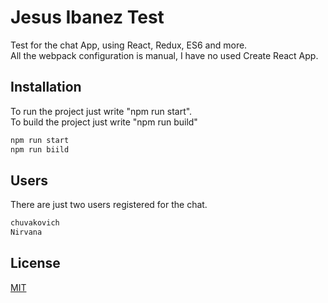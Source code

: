 # Jesus Ibanez Test

Test for the chat App, using React, Redux, ES6 and more. <br>
All the webpack configuration is manual, I have no used Create React App.

## Installation
To run the project just write "npm run start". <br>
To build the project just write "npm run build"

```bash
npm run start
npm run biild
```
## Users
There are just two users registered for the chat.
```bash
chuvakovich
Nirvana
```

## License
[MIT](https://choosealicense.com/licenses/mit/)